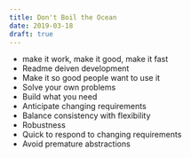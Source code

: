 ```yaml
---
title: Don't Boil the Ocean
date: 2019-03-18
draft: true
---
```


- make it work, make it good, make it fast
- Readme deiven development
- Make it so good people want to use it
- Solve your own problems
- Build what you need
- Anticipate changing requirements
- Balance consistency with flexibility
- Robustness
- Quick to respond to changing requirements
- Avoid premature abstractions
